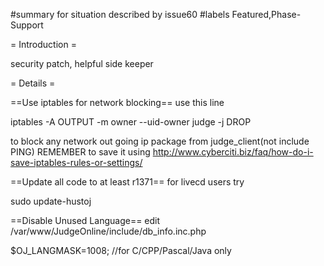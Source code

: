#summary for situation described by issue60
#labels Featured,Phase-Support

= Introduction =

security patch, helpful side keeper


= Details =

==Use iptables for network blocking==
use this line

iptables -A OUTPUT -m owner --uid-owner judge -j DROP

to block any network out going ip package from judge_client(not include PING)
REMEMBER to save it using
http://www.cyberciti.biz/faq/how-do-i-save-iptables-rules-or-settings/

==Update all code to at least r1371==
for livecd users try

sudo update-hustoj


==Disable Unused Language==
edit /var/www/JudgeOnline/include/db_info.inc.php

$OJ_LANGMASK=1008; //for C/CPP/Pascal/Java only
